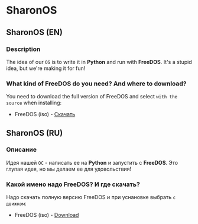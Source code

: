 # SharonOS

## SharonOS (EN)
### Description
The idea of our `OS` is to write it in **Python** and run with **FreeDOS**. It's a stupid idea, but we're making it for fun!
### What kind of FreeDOS do you need? And where to download?
You need to download the full version of FreeDOS and select `with the source` when installing:
 - FreeDOS (iso) - [Скачать](https://www.freedos.org/download/download/FD12CD.iso)

## SharonOS (RU)
### Описание
Идея нашей `ОС` - написать ее на **Python** и запустить с **FreeDOS**. Это глупая идея, но мы делаем ее для удовольствия!
### Какой имено надо FreeDOS? И где скачать?
Надо скачать полную версию FreeDOS и при уснановке выбрать `с движком`:
 - FreeDOS (iso) - [Download](https://www.freedos.org/download/download/FD12CD.iso)